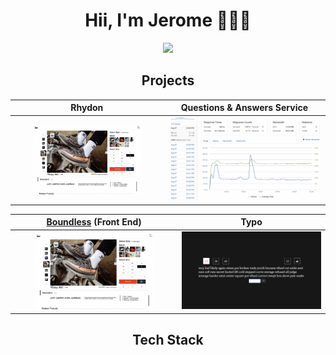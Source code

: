 <h1 align='center' paddingBottom='10px'> Hii, I'm Jerome 👨🏽‍💻 </h1>

<p align=center>
<img src=https://github-readme-stats.vercel.app/api?username=JeromeMTR&theme=gotham&show_icons=true />
</p>

[gotham_repo]: https://github-readme-stats.vercel.app/api/pin/?username=JeromeMTR&repo=github-readme-stats&cache_seconds=86400&theme=gotham

<h2 align='center' paddingBottom='10px'> Projects </h2>


Rhydon                       |       Questions & Answers Service
  :-------------------------:|:-------------------------:
<img src=/assets/photos/productoverview.png  width='75%' align='center'> </img>  |  ![typo](/assets/photos/maxALoadBalancer.png )

[Boundless](https://github.com/JeromeMTR/.git) (Front End)                       |             Typo
  :-------------------------:|:-------------------------:
<img src=/assets/photos/productoverview.png  width='75%' align='center'> </img>  |  ![typo](/assets/photos/15seconds.png )


<h2 align='center' paddingBottom='10px'> Tech Stack </h2>
